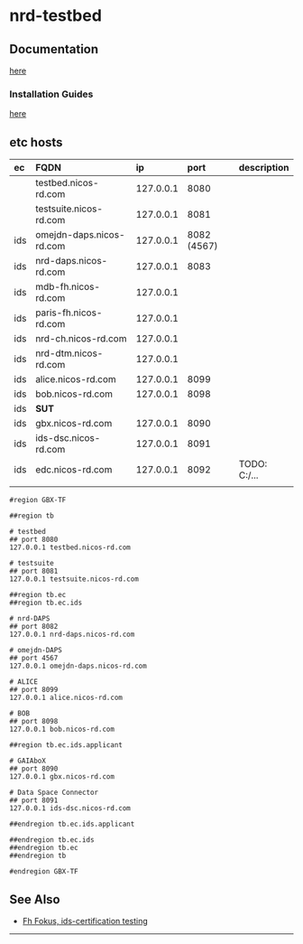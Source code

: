 # nrd-testbed

## Documentation

[here](./docs/README.md)

### Installation Guides

[here](./docs/install/README.md)

## etc hosts

| ec  | FQDN                     | ip        | port        | description  |
|:----|:-------------------------|:----------|:------------|:-------------|
|     | testbed.nicos-rd.com     | 127.0.0.1 | 8080        |              |
|     | testsuite.nicos-rd.com   | 127.0.0.1 | 8081        |              |
| ids | omejdn-daps.nicos-rd.com | 127.0.0.1 | 8082 (4567) |              |
| ids | nrd-daps.nicos-rd.com    | 127.0.0.1 | 8083        |              |
| ids | mdb-fh.nicos-rd.com      | 127.0.0.1 |             |              |
| ids | paris-fh.nicos-rd.com    | 127.0.0.1 |             |              |
| ids | nrd-ch.nicos-rd.com      | 127.0.0.1 |             |              |
| ids | nrd-dtm.nicos-rd.com     | 127.0.0.1 |             |              |
| ids | alice.nicos-rd.com       | 127.0.0.1 | 8099        |              |
| ids | bob.nicos-rd.com         | 127.0.0.1 | 8098        |              |
| ids | **SUT**                  |           |             |              |
| ids | gbx.nicos-rd.com         | 127.0.0.1 | 8090        |              |
| ids | ids-dsc.nicos-rd.com     | 127.0.0.1 | 8091        |              |
| ids | edc.nicos-rd.com         | 127.0.0.1 | 8092        | TODO: C:/... |
|     |                          |           |             |              |

```
#region GBX-TF

##region tb

# testbed
## port 8080
127.0.0.1 testbed.nicos-rd.com

# testsuite
## port 8081
127.0.0.1 testsuite.nicos-rd.com

##region tb.ec
##region tb.ec.ids

# nrd-DAPS
## port 8082
127.0.0.1 nrd-daps.nicos-rd.com

# omejdn-DAPS
## port 4567
127.0.0.1 omejdn-daps.nicos-rd.com

# ALICE
## port 8099
127.0.0.1 alice.nicos-rd.com

# BOB
## port 8098
127.0.0.1 bob.nicos-rd.com

##region tb.ec.ids.applicant

# GAIAboX
## port 8090
127.0.0.1 gbx.nicos-rd.com

# Data Space Connector
## port 8091
127.0.0.1 ids-dsc.nicos-rd.com

##endregion tb.ec.ids.applicant

##endregion tb.ec.ids
##endregion tb.ec
##endregion tb

#endregion GBX-TF
```

## See Also

- [Fh Fokus, ids-certification testing](https://gitlab.cc-asp.fraunhofer.de/ksa/ids-certification-testing)

---
